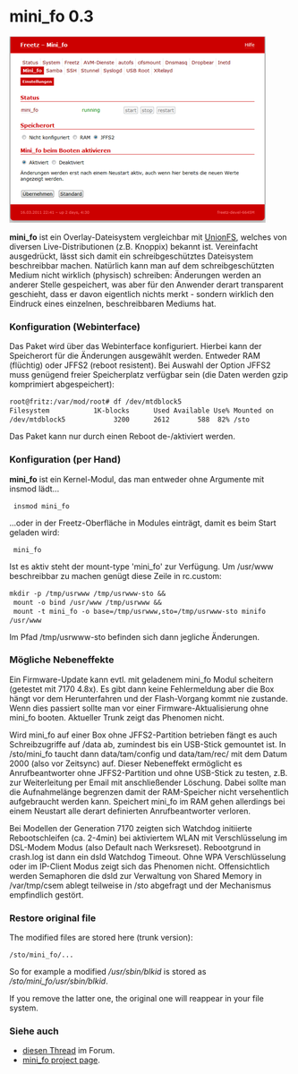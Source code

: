 # mini_fo 0.3

[![Mini_fo Webinterface](../../README/screenshots/205_md.png)](../../README/screenshots/205.png)

**mini_fo** ist ein Overlay-Dateisystem vergleichbar mit
[UnionFS](http://de.wikipedia.org/wiki/UnionFS),
welches von diversen Live-Distributionen (z.B. Knoppix) bekannt ist.
Vereinfacht ausgedrückt, lässt sich damit ein schreibgeschütztes
Dateisystem beschreibbar machen. Natürlich kann man auf dem
schreibgeschützten Medium nicht wirklich (physisch) schreiben:
Änderungen werden an anderer Stelle gespeichert, was aber für den
Anwender derart transparent geschieht, dass er davon eigentlich nichts
merkt - sondern wirklich den Eindruck eines einzelnen, beschreibbaren
Mediums hat.

### Konfiguration (Webinterface)

Das Paket wird über das Webinterface konfiguriert. Hierbei kann der
Speicherort für die Änderungen ausgewählt werden. Entweder RAM
(flüchtig) oder JFFS2 (reboot resistent). Bei Auswahl der Option JFFS2
muss genügend freier Speicherplatz verfügbar sein (die Daten werden gzip
komprimiert abgespeichert):

```
root@fritz:/var/mod/root# df /dev/mtdblock5
Filesystem           1K-blocks      Used Available Use% Mounted on
/dev/mtdblock5            3200      2612       588  82% /sto
```

Das Paket kann nur durch einen Reboot de-/aktiviert werden.

### Konfiguration (per Hand)

**mini_fo** ist ein Kernel-Modul, das man entweder ohne Argumente mit
insmod lädt...

```
 insmod mini_fo
```

...oder in der Freetz-Oberfläche in Modules einträgt, damit es beim
Start geladen wird:

```
 mini_fo
```

Ist es aktiv steht der mount-type 'mini_fo' zur Verfügung. Um
/usr/www beschreibbar zu machen genügt diese Zeile in rc.custom:

```
mkdir -p /tmp/usrwww /tmp/usrwww-sto && 
 mount -o bind /usr/www /tmp/usrwww && 
 mount -t mini_fo -o base=/tmp/usrwww,sto=/tmp/usrwww-sto minifo /usr/www
```

Im Pfad /tmp/usrwww-sto befinden sich dann jegliche Änderungen.

### Mögliche Nebeneffekte

Ein Firmware-Update kann evtl. mit geladenem mini_fo Modul scheitern
(getestet mit 7170 4.8x). Es gibt dann keine Fehlermeldung aber die Box
hängt vor dem Herunterfahren und der Flash-Vorgang kommt nie zustande.
Wenn dies passiert sollte man vor einer Firmware-Aktualisierung ohne
mini_fo booten. Aktueller Trunk zeigt das Phenomen nicht.

Wird mini_fo auf einer Box ohne JFFS2-Partition betrieben fängt es auch
Schreibzugriffe auf /data ab, zumindest bis ein USB-Stick gemountet ist.
In /sto/mini_fo taucht dann data/tam/config und data/tam/rec/ mit dem
Datum 2000 (also vor Zeitsync) auf. Dieser Nebeneffekt ermöglicht es
Anrufbeantworter ohne JFFS2-Partition und ohne USB-Stick zu testen, z.B.
zur Weiterleitung per Email mit anschließender Löschung. Dabei sollte
man die Aufnahmelänge begrenzen damit der RAM-Speicher nicht
versehentlich aufgebraucht werden kann. Speichert mini_fo im RAM gehen
allerdings bei einem Neustart alle derart definierten Anrufbeantworter
verloren.

Bei Modellen der Generation 7170 zeigten sich Watchdog initiierte
Rebootschleifen (ca. 2-4min) bei aktiviertem WLAN mit Verschlüsselung im
DSL-Modem Modus (also Default nach Werksreset). Rebootgrund in crash.log
ist dann ein dsld Watchdog Timeout. Ohne WPA Verschlüsselung oder im
IP-Client Modus zeigt sich das Phenomen nicht. Offensichtlich werden
Semaphoren die dsld zur Verwaltung von Shared Memory in /var/tmp/csem
ablegt teilweise in /sto abgefragt und der Mechanismus empfindlich
gestört.

### Restore original file

The modified files are stored here (trunk version):

```
/sto/mini_fo/...
```

So for example a modified */usr/sbin/blkid* is stored as
*/sto/mini_fo/usr/sbin/blkid*.

If you remove the latter one, the original one will reappear in your
file system.

### Siehe auch

-   [diesen
    Thread](http://www.ip-phone-forum.de/showthread.php?t=111226)
    im Forum.
-   [mini_fo project
    page](http://www.denx.de/twiki/bin/view/Know/MiniFOHome).

